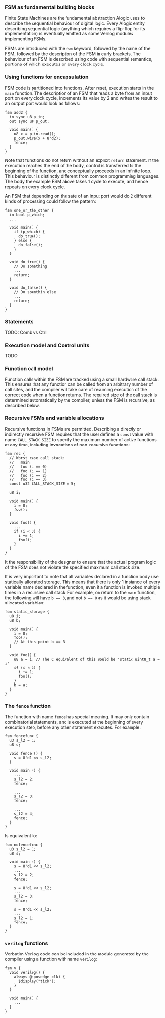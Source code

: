 
### FSM as fundamental building blocks

Finite State Machines are the fundamental abstraction Alogic uses to describe
the sequential behaviour of digital logic. Every Alogic entity describing
sequential logic (anything which requires a flip-flop for its implementation)
is eventually emitted as some Verilog modules implementing FSMs.

FSMs are introduced with the `fsm` keyword, followed by the name of the FSM,
followed by the description of the FSM in curly brackets. The behaviour of an
FSM is described using code with sequential semantics, portions of which
executes on every clock cycle.

### Using functions for encapsulation

FSM code is partitioned into functions. After reset, execution starts in the
`main` function. The description of an FSM that reads a byte from an input port
on every clock cycle, increments its value by 2 and writes the result to an
output port would look as follows:

```
fsm add2 {
  in sync u8 p_in;
  out sync u8 p_out;

  void main() {
    u8 x = p_in.read();
    p_out.wire(x + 8'd2);
    fence;
  }
}
```

Note that functions do not return without an explicit `return` statement. If the
execution reaches the end of the body, control is transferred to the beginning
of the function, and conceptually proceeds in an infinite loop. This behaviour
is distinctly different from common programming languages. The body the example
FSM above takes 1 cycle to execute, and hence repeats on every clock cycle.

An FSM that depending on the sate of an input port would do 2 different kinds of
processing could follow the pattern:

```
fsm one_or_the_other {
  in bool p_which;
  ...

  void main() {
    if (p_which) {
      do_true();
    } else {
      do_false();
    }
  }

  void do_true() {
    // Do something
    ...
    return;
  }

  void do_false() {
    // Do soemthin else
    ...
    return;
  }
}
```

### Statements

TODO: Comb vs Ctrl

### Execution model and Control units

TODO

### Function call model

Function calls within the FSM are tracked using a small hardware call stack.
This ensures that any function can be called from an arbitrary number of call
sites, and the compiler will take care of resuming execution of the correct code
when a function returns. The required size of the call stack is determined
automatically by the compiler, unless the FSM is recursive, as described below.

### Recursive FSMs and variable allocations

Recursive functions in FSMs are permitted. Describing a directly or
indirectly recursive FSM requires that the user defines a `const` value with
name `CALL_STACK_SIZE` to specify the maximum number of active functions at any
time, including invocations of non-recursive functions:

```
fsm rec {
  // Worst case call stack:
  //   main
  //   foo (i == 0)
  //   foo (i == 1)
  //   foo (i == 2)
  //   foo (i == 3)
  const u32 CALL_STACK_SIZE = 5;

  u8 i;

  void main() {
    i = 0;
    foo();
  }

  void foo() {
    ...
    if (i < 3) {
      i += 1;
      foo();
    }
  }
}
```

It the responsibility of the designer to ensure that the actual program logic of
the FSM does not violate the specified maximum call stack size.

It is very important to note that all variables declared in a function body use
statically allocated storage. This means that there is only 1 instance of every
variable name declared in the function, even if a function is invoked multiple
times in a recursive call stack. For example, on return to the `main` function,
the following will have `b == 3`, and not `b == 0` as it would be using stack
allocated variables:

```
fsm static_storage {
  u8 i;
  u8 b;

  void main() {
    i = 0;
    foo();
    // At this point b == 3
  }

  void foo() {
    u8 a = i; // The C equivalent of this would be 'static uint8_t a = i'
    if (i < 3) {
      i += 1;
      foo();
    }
    b = a;
  }
}
```

### The `fence` function

The function with name `fence` has special meaning. It may only contain
combinatorial statements, and is executed at the beginning of every execution
step, before any other statement executes. For example:

```
fsm fencefunc {
  u3 s_l2 = 1;
  u8 s;

  void fence () {
    s = 8'd1 << s_l2;
  }

  void main () {
    ...
    s_l2 = 2;
    fence;

    ...
    s_l2 = 3;
    fence;

    ...
    s_l2 = 4;
    fence;
  }
}
```

Is equivalent to:

```
fsm nofencefunc {
  u3 s_l2 = 1;
  u8 s;

  void main () {
    s = 8'd1 << s_l2;
    ...
    s_l2 = 2;
    fence;

    s = 8'd1 << s_l2;
    ...
    s_l2 = 3;
    fence;

    s = 8'd1 << s_l2;
    ...
    s_l2 = 1;
    fence;
  }
}
```

### `verilog` functions

Verbatim Verilog code can be included in the module generated by the compiler
using a function with name `verilog`:

```
fsm v {
  void verilog() {
    always @(posedge clk) {
      $display("tick");
    }
  }

  void main() {
    ...
  }
}
